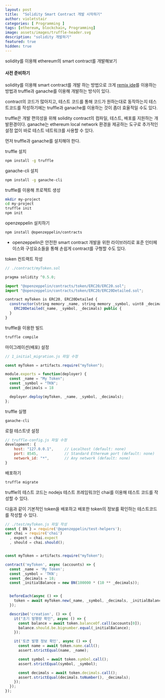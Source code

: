 ```yaml
---
layout: post
title:  "Solidity Smart Contract 개발 시작하기"
author: violetstair
categories: [ Programming ]
tags: [ethereum, blockchain, Programming]
image: assets/images/truffle-header.svg
description: "solidity 개발하기"
featured: true
hidden: true
---
```


solidity를 이용해 ethereum의 smart contract를 개발해보기

#### 사전 준비하기

solidity를 이용해 smart contract를 개발 하는 방법으로 크게
[remix ide](https://remix.ethereum.org/)를 이용하는 방법과
truffle과 ganache를 이용해 개발하는 방식이 있다.

contract의 코드가 많아지고, 테스트 코드를 통해 코드가 원하는대로 동작하는지 테스트코드를 작성하기에는
truffle과 ganache를 이용하는 것이 좀더 효율적일 수도 있다.

truffle은 개발 편의성을 위해 solidity contract의 컴파일, 테스트, 배포를 지원하는 개발환경이다.
ganache는 ethereum local network 환경을 제공하는 도구로 추가적인 설정 없이 바로 테스트 네트워크를 사용할 수 있다.

먼저 truffle과 ganache를 설치해야 한다.

truffle 설치

```bash
npm install -g truffle
```

ganache-cli 설치

```bash
npm install -g ganache-cli
```

truffle를 이용해 프로젝트 생성

```bash
mkdir my-project
cd my-project
truffle init
npm init
```

openzeppelin 설치하기

```bash
npm install @openzeppelin/contracts
```

* openzeppelin은 안전한 smart contract 개발을 위한 라이브러리로 표준 인터페이스와 구성요소들을 통해 손쉽게 contract를 구형할 수도 있다.

token 컨트랙트 작성

```javascript
// ./contract/myToken.sol

pragma solidity ^0.5.0;

import "@openzeppelin/contracts/token/ERC20/ERC20.sol";
import "@openzeppelin/contracts/token/ERC20/ERC20Detailed.sol";

contract myToken is ERC20, ERC20Detailed {
  constructor(string memory _name, string memory _symbol, uint8 _decimals)
    ERC20Detailed(_name, _symbol, _decimals) public {
  }
}
```

truffle을 이용한 빌드

```bash
truffle compile
```

마이그레이션(배포) 설정

```javascript
// 1_initial_migration.js 파일 수정

const myToken = artifacts.require("myToken");

module.exports = function(deployer) {
  const _name = "My Token";
  const _symbol = "TKN";
  const _decimals = 18

  deployer.deploy(myToken, _name, _symbol, _decimals);
};
```

truffle 실행

```bash
ganache-cli
```

로컬 테스트넷 설정

```javascript
// truffle-config.js 파일 수정
development: {
    host: "127.0.0.1",     // Localhost (default: none)
    port: 8545,            // Standard Ethereum port (default: none)
    network_id: "*",       // Any network (default: none)
}
```

배포하기

```bash
truffle migrate
```

truffle의 테스트 코드는 nodejs 테스트 프레임워크인 chai를 이용해 테스트 코드를 작성할 수 있다.

다음과 같이 기본적인 token을 배포하고 배포한 token의 정보를 확인하는 테스트코드를 작성할 수 있다.

```javascript
// ./test/myToken.js 파일 작성
const { BN } = require('@openzeppelin/test-helpers');
var chai = require('chai')
  , expect = chai.expect
  , should = chai.should();


const myToken = artifacts.require("myToken");

contract('myToken', async (accounts) => {
  const _name = 'My Token';
  const _symbol = 'TKN';
  const _decimals = 18;
  const _initialBalance = new BN(100000 * (10 ** _decimals));


  beforeEach(async () => {
    token = await myToken.new(_name, _symbol, _decimals, _initialBalance);
  });

  describe('creation', () => {
    it("초기 발행량 확인", async () => {
      const balance = await token.balanceOf.call(accounts[0]);
      balance.should.be.bignumber.equal(_initialBalance);
    });

    it('토큰 발행 정보 확인', async () => {
      const name = await token.name.call();
      assert.strictEqual(name, _name);

      const symbol = await token.symbol.call();
      assert.strictEqual(symbol, _symbol);

      const decimals = await token.decimals.call();
      assert.strictEqual(decimals.toNumber(), _decimals);
    });
  });
});
```
